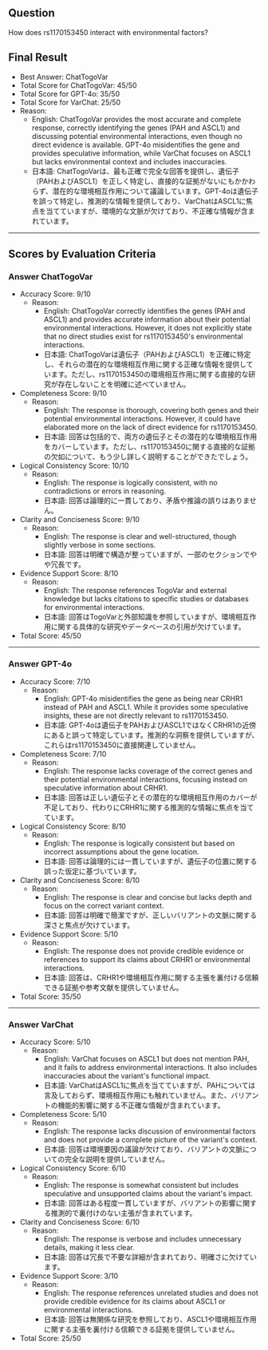 ## Question

How does rs1170153450 interact with environmental factors?

## Final Result

- Best Answer: ChatTogoVar
- Total Score for ChatTogoVar: 45/50
- Total Score for GPT-4o: 35/50
- Total Score for VarChat: 25/50
- Reason:
  - English: ChatTogoVar provides the most accurate and complete response, correctly identifying the genes (PAH and ASCL1) and discussing potential environmental interactions, even though no direct evidence is available. GPT-4o misidentifies the gene and provides speculative information, while VarChat focuses on ASCL1 but lacks environmental context and includes inaccuracies.
  - 日本語: ChatTogoVarは、最も正確で完全な回答を提供し、遺伝子（PAHおよびASCL1）を正しく特定し、直接的な証拠がないにもかかわらず、潜在的な環境相互作用について議論しています。GPT-4oは遺伝子を誤って特定し、推測的な情報を提供しており、VarChatはASCL1に焦点を当てていますが、環境的な文脈が欠けており、不正確な情報が含まれています。

---

## Scores by Evaluation Criteria

### Answer ChatTogoVar
- Accuracy Score: 9/10
  - Reason: 
    - English: ChatTogoVar correctly identifies the genes (PAH and ASCL1) and provides accurate information about their potential environmental interactions. However, it does not explicitly state that no direct studies exist for rs1170153450's environmental interactions.
    - 日本語: ChatTogoVarは遺伝子（PAHおよびASCL1）を正確に特定し、それらの潜在的な環境相互作用に関する正確な情報を提供しています。ただし、rs1170153450の環境相互作用に関する直接的な研究が存在しないことを明確に述べていません。
- Completeness Score: 9/10
  - Reason: 
    - English: The response is thorough, covering both genes and their potential environmental interactions. However, it could have elaborated more on the lack of direct evidence for rs1170153450.
    - 日本語: 回答は包括的で、両方の遺伝子とその潜在的な環境相互作用をカバーしています。ただし、rs1170153450に関する直接的な証拠の欠如について、もう少し詳しく説明することができたでしょう。
- Logical Consistency Score: 10/10
  - Reason: 
    - English: The response is logically consistent, with no contradictions or errors in reasoning.
    - 日本語: 回答は論理的に一貫しており、矛盾や推論の誤りはありません。
- Clarity and Conciseness Score: 9/10
  - Reason: 
    - English: The response is clear and well-structured, though slightly verbose in some sections.
    - 日本語: 回答は明確で構造が整っていますが、一部のセクションでやや冗長です。
- Evidence Support Score: 8/10
  - Reason: 
    - English: The response references TogoVar and external knowledge but lacks citations to specific studies or databases for environmental interactions.
    - 日本語: 回答はTogoVarと外部知識を参照していますが、環境相互作用に関する具体的な研究やデータベースの引用が欠けています。
- Total Score: 45/50

---

### Answer GPT-4o
- Accuracy Score: 7/10
  - Reason: 
    - English: GPT-4o misidentifies the gene as being near CRHR1 instead of PAH and ASCL1. While it provides some speculative insights, these are not directly relevant to rs1170153450.
    - 日本語: GPT-4oは遺伝子をPAHおよびASCL1ではなくCRHR1の近傍にあると誤って特定しています。推測的な洞察を提供していますが、これらはrs1170153450に直接関連していません。
- Completeness Score: 7/10
  - Reason: 
    - English: The response lacks coverage of the correct genes and their potential environmental interactions, focusing instead on speculative information about CRHR1.
    - 日本語: 回答は正しい遺伝子とその潜在的な環境相互作用のカバーが不足しており、代わりにCRHR1に関する推測的な情報に焦点を当てています。
- Logical Consistency Score: 8/10
  - Reason: 
    - English: The response is logically consistent but based on incorrect assumptions about the gene location.
    - 日本語: 回答は論理的には一貫していますが、遺伝子の位置に関する誤った仮定に基づいています。
- Clarity and Conciseness Score: 8/10
  - Reason: 
    - English: The response is clear and concise but lacks depth and focus on the correct variant context.
    - 日本語: 回答は明確で簡潔ですが、正しいバリアントの文脈に関する深さと焦点が欠けています。
- Evidence Support Score: 5/10
  - Reason: 
    - English: The response does not provide credible evidence or references to support its claims about CRHR1 or environmental interactions.
    - 日本語: 回答は、CRHR1や環境相互作用に関する主張を裏付ける信頼できる証拠や参考文献を提供していません。
- Total Score: 35/50

---

### Answer VarChat
- Accuracy Score: 5/10
  - Reason: 
    - English: VarChat focuses on ASCL1 but does not mention PAH, and it fails to address environmental interactions. It also includes inaccuracies about the variant's functional impact.
    - 日本語: VarChatはASCL1に焦点を当てていますが、PAHについては言及しておらず、環境相互作用にも触れていません。また、バリアントの機能的影響に関する不正確な情報が含まれています。
- Completeness Score: 5/10
  - Reason: 
    - English: The response lacks discussion of environmental factors and does not provide a complete picture of the variant's context.
    - 日本語: 回答は環境要因の議論が欠けており、バリアントの文脈についての完全な説明を提供していません。
- Logical Consistency Score: 6/10
  - Reason: 
    - English: The response is somewhat consistent but includes speculative and unsupported claims about the variant's impact.
    - 日本語: 回答はある程度一貫していますが、バリアントの影響に関する推測的で裏付けのない主張が含まれています。
- Clarity and Conciseness Score: 6/10
  - Reason: 
    - English: The response is verbose and includes unnecessary details, making it less clear.
    - 日本語: 回答は冗長で不要な詳細が含まれており、明確さに欠けています。
- Evidence Support Score: 3/10
  - Reason: 
    - English: The response references unrelated studies and does not provide credible evidence for its claims about ASCL1 or environmental interactions.
    - 日本語: 回答は無関係な研究を参照しており、ASCL1や環境相互作用に関する主張を裏付ける信頼できる証拠を提供していません。
- Total Score: 25/50